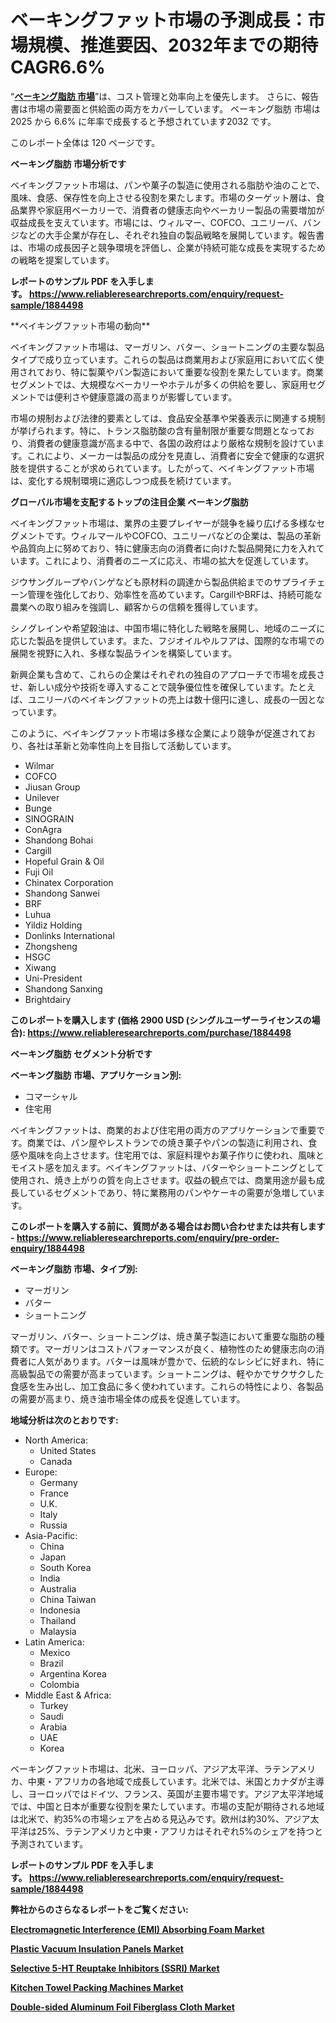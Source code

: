 <p><h1>ベーキングファット市場の予測成長：市場規模、推進要因、2032年までの期待CAGR6.6%</h1></p><p>&ldquo;<strong><a href="https://www.reliableresearchreports.com/baking-fats-r1884498?utm_campaign=107&utm_medium=9&utm_source=Github&utm_content=ia&utm_term=15032025&utm_id=baking-fats">ベーキング脂肪 市場</a></strong>&rdquo;は、コスト管理と効率向上を優先します。 さらに、報告書は市場の需要面と供給面の両方をカバーしています。 ベーキング脂肪 市場は 2025 から 6.6% に年率で成長すると予想されています2032 です。</p>
<p>このレポート全体は 120 ページです。</p>
<p><strong>ベーキング脂肪 市場分析です</strong></p>
<p><p>ベイキングファット市場は、パンや菓子の製造に使用される脂肪や油のことで、風味、食感、保存性を向上させる役割を果たします。市場のターゲット層は、食品業界や家庭用ベーカリーで、消費者の健康志向やベーカリー製品の需要増加が収益成長を支えています。市場には、ウィルマー、COFCO、ユニリーバ、バンジなどの大手企業が存在し、それぞれ独自の製品戦略を展開しています。報告書は、市場の成長因子と競争環境を評価し、企業が持続可能な成長を実現するための戦略を提案しています。</p></p>
<p><strong>レポートのサンプル PDF を入手します。&nbsp;<a href="https://www.reliableresearchreports.com/enquiry/request-sample/1884498?utm_campaign=107&utm_medium=9&utm_source=Github&utm_content=ia&utm_term=15032025&utm_id=baking-fats">https://www.reliableresearchreports.com/enquiry/request-sample/1884498</a></strong></p>
<p><p>**ベイキングファット市場の動向**</p><p>ベイキングファット市場は、マーガリン、バター、ショートニングの主要な製品タイプで成り立っています。これらの製品は商業用および家庭用において広く使用されており、特に製菓やパン製造において重要な役割を果たしています。商業セグメントでは、大規模なベーカリーやホテルが多くの供給を要し、家庭用セグメントでは便利さや健康意識の高まりが影響しています。</p><p>市場の規制および法律的要素としては、食品安全基準や栄養表示に関連する規制が挙げられます。特に、トランス脂肪酸の含有量制限が重要な問題となっており、消費者の健康意識が高まる中で、各国の政府はより厳格な規制を設けています。これにより、メーカーは製品の成分を見直し、消費者に安全で健康的な選択肢を提供することが求められています。したがって、ベイキングファット市場は、変化する規制環境に適応しつつ成長を続けています。</p></p>
<p><strong>グローバル市場を支配するトップの注目企業 ベーキング脂肪</strong></p>
<p><p>ベイキングファット市場は、業界の主要プレイヤーが競争を繰り広げる多様なセグメントです。ウィルマールやCOFCO、ユニリーバなどの企業は、製品の革新や品質向上に努めており、特に健康志向の消費者に向けた製品開発に力を入れています。これにより、消費者のニーズに応え、市場の拡大を促進しています。</p><p>ジウサングループやバンゲなども原材料の調達から製品供給までのサプライチェーン管理を強化しており、効率性を高めています。CargillやBRFは、持続可能な農業への取り組みを強調し、顧客からの信頼を獲得しています。</p><p>シノグレインや希望穀油は、中国市場に特化した戦略を展開し、地域のニーズに応じた製品を提供しています。また、フジオイルやルフアは、国際的な市場での展開を視野に入れ、多様な製品ラインを構築しています。</p><p>新興企業も含めて、これらの企業はそれぞれの独自のアプローチで市場を成長させ、新しい成分や技術を導入することで競争優位性を確保しています。たとえば、ユニリーバのベイキングファットの売上は数十億円に達し、成長の一因となっています。</p><p>このように、ベイキングファット市場は多様な企業により競争が促進されており、各社は革新と効率性向上を目指して活動しています。</p></p>
<p><ul><li>Wilmar</li><li>COFCO</li><li>Jiusan Group</li><li>Unilever</li><li>Bunge</li><li>SINOGRAIN</li><li>ConAgra</li><li>Shandong Bohai</li><li>Cargill</li><li>Hopeful Grain & Oil</li><li>Fuji Oil</li><li>Chinatex Corporation</li><li>Shandong Sanwei</li><li>BRF</li><li>Luhua</li><li>Yildiz Holding</li><li>Donlinks International</li><li>Zhongsheng</li><li>HSGC</li><li>Xiwang</li><li>Uni-President</li><li>Shandong Sanxing</li><li>Brightdairy</li></ul></p>
<p><strong>このレポートを購入します (価格 2900 USD (シングルユーザーライセンスの場合):&nbsp;<a href="https://www.reliableresearchreports.com/purchase/1884498?utm_campaign=107&utm_medium=9&utm_source=Github&utm_content=ia&utm_term=15032025&utm_id=baking-fats">https://www.reliableresearchreports.com/purchase/1884498</a></strong></p>
<p><strong>ベーキング脂肪 セグメント分析です</strong></p>
<p><strong>ベーキング脂肪 市場、アプリケーション別:</strong></p>
<p><ul><li>コマーシャル</li><li>住宅用</li></ul></p>
<p><p>ベイキングファットは、商業的および住宅用の両方のアプリケーションで重要です。商業では、パン屋やレストランでの焼き菓子やパンの製造に利用され、食感や風味を向上させます。住宅用では、家庭料理やお菓子作りに使われ、風味とモイスト感を加えます。ベイキングファットは、バターやショートニングとして使用され、焼き上がりの質を向上させます。収益の観点では、商業用途が最も成長しているセグメントであり、特に業務用のパンやケーキの需要が急増しています。</p></p>
<p><strong>このレポートを購入する前に、質問がある場合はお問い合わせまたは共有します - <a href="https://www.reliableresearchreports.com/enquiry/pre-order-enquiry/1884498?utm_campaign=107&utm_medium=9&utm_source=Github&utm_content=ia&utm_term=15032025&utm_id=baking-fats">https://www.reliableresearchreports.com/enquiry/pre-order-enquiry/1884498</a></strong></p>
<p><strong>ベーキング脂肪 市場、タイプ別:</strong></p>
<p><ul><li>マーガリン</li><li>バター</li><li>ショートニング</li></ul></p>
<p><p>マーガリン、バター、ショートニングは、焼き菓子製造において重要な脂肪の種類です。マーガリンはコストパフォーマンスが良く、植物性のため健康志向の消費者に人気があります。バターは風味が豊かで、伝統的なレシピに好まれ、特に高級製品での需要が高まっています。ショートニングは、軽やかでサクサクした食感を生み出し、加工食品に多く使われています。これらの特性により、各製品の需要が高まり、焼き油市場全体の成長を促進しています。</p></p>
<p><strong>地域分析は次のとおりです:</strong></p>
<p><ul>
    <li>
        North America:
        <ul>
            <li>United States</li>
            <li>Canada</li>
        </ul>
    </li>
    <li>
        Europe:
        <ul>
            <li>Germany</li>
            <li>France</li>
            <li>U.K.</li>
            <li>Italy</li>
            <li>Russia</li>
        </ul>
    </li>
    <li>
        Asia-Pacific:
        <ul>
            <li>China</li>
            <li>Japan</li>
            <li>South Korea</li>
            <li>India</li>
            <li>Australia</li>
            <li>China Taiwan</li>
            <li>Indonesia</li>
            <li>Thailand</li>
            <li>Malaysia</li>
        </ul>
    </li>
    <li>
        Latin America:
        <ul>
            <li>Mexico</li>
            <li>Brazil</li>
            <li>Argentina Korea</li>
            <li>Colombia</li>
        </ul>
    </li>
    <li>
        Middle East & Africa:
        <ul>
            <li>Turkey</li>
            <li>Saudi</li>
            <li>Arabia</li>
            <li>UAE</li>
            <li>Korea</li>
        </ul>
    </li>
    </ul></p>
<p><p>ベーキングファット市場は、北米、ヨーロッパ、アジア太平洋、ラテンアメリカ、中東・アフリカの各地域で成長しています。北米では、米国とカナダが主導し、ヨーロッパではドイツ、フランス、英国が主要市場です。アジア太平洋地域では、中国と日本が重要な役割を果たしています。市場の支配が期待される地域は北米で、約35%の市場シェアを占める見込みです。欧州は約30%、アジア太平洋は25%、ラテンアメリカと中東・アフリカはそれぞれ5%のシェアを持つと予測されています。</p></p>
<p><strong>レポートのサンプル PDF を入手します。&nbsp;<a href="https://www.reliableresearchreports.com/enquiry/request-sample/1884498?utm_campaign=107&utm_medium=9&utm_source=Github&utm_content=ia&utm_term=15032025&utm_id=baking-fats">https://www.reliableresearchreports.com/enquiry/request-sample/1884498</a></strong></p>
<p><strong></strong></p>
<p><strong></strong></p>
<p><strong></strong></p>
<p><strong></strong></p>
<p><strong>弊社からのさらなるレポートをご覧ください:</strong></p>
<p><strong><p><a href="https://github.com/jugutstam/Market-Research-Report-List-1/blob/main/electromagnetic-interference-emi-absorbing-foam-market.md?utm_campaign=107&utm_medium=9&utm_source=Github&utm_content=ia&utm_term=15032025&utm_id=baking-fats">Electromagnetic Interference (EMI) Absorbing Foam Market</a></p><p><a href="https://github.com/pilukypalis/Market-Research-Report-List-1/blob/main/plastic-vacuum-insulation-panels-market.md?utm_campaign=107&utm_medium=9&utm_source=Github&utm_content=ia&utm_term=15032025&utm_id=baking-fats">Plastic Vacuum Insulation Panels Market</a></p><p><a href="https://github.com/reahmmunises/Market-Research-Report-List-1/blob/main/selective-5-ht-reuptake-inhibitors-ssri-market.md?utm_campaign=107&utm_medium=9&utm_source=Github&utm_content=ia&utm_term=15032025&utm_id=baking-fats">Selective 5-HT Reuptake Inhibitors (SSRI) Market</a></p><p><a href="https://github.com/zakkistuey/Market-Research-Report-List-1/blob/main/kitchen-towel-packing-machines-market.md?utm_campaign=107&utm_medium=9&utm_source=Github&utm_content=ia&utm_term=15032025&utm_id=baking-fats">Kitchen Towel Packing Machines Market</a></p><p><a href="https://github.com/siertnamba7u/Market-Research-Report-List-1/blob/main/double-sided-aluminum-foil-fiberglass-cloth-market.md?utm_campaign=107&utm_medium=9&utm_source=Github&utm_content=ia&utm_term=15032025&utm_id=baking-fats">Double-sided Aluminum Foil Fiberglass Cloth Market</a></p></strong></p>
